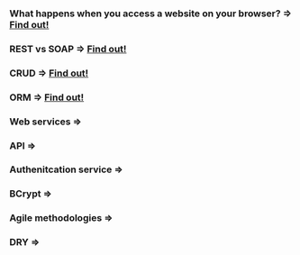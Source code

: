 ### What happens when you access a website on your browser?		=>	[Find out!](https://medium.com/@maneesha.wijesinghe1/what-happens-when-you-type-an-url-in-the-browser-and-press-enter-bb0aa2449c1a)
### REST vs SOAP  =>	[Find out!](https://smartbear.com/blog/test-and-monitor/soap-vs-rest-whats-the-difference/)
### CRUD  =>	[Find out!](https://www.codecademy.com/articles/what-is-crud)
### ORM	 =>		[Find out!](https://blog.bitsrc.io/what-is-an-orm-and-why-you-should-use-it-b2b6f75f5e2a)
### Web services => 
### API =>
### Authenitcation service =>
### BCrypt =>
### Agile methodologies =>
### DRY => 


